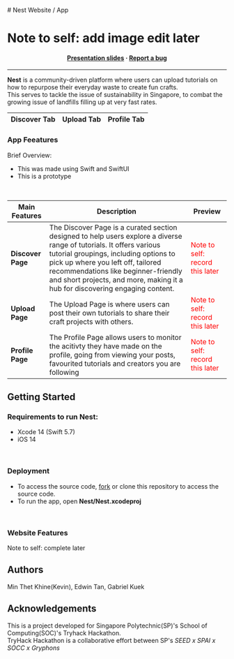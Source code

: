 </br>
  # Nest
Website / App 

<h1 styles="color: red">Note to self: add image edit later</h1>

<h4 align="center">
  <a href="https://www.icloud.com/keynote/0ab9_t9PasGBq1jrLS5skMdKg#Apple_Presentation">Presentation slides</a>
  <span> · </span>
  <a href="https:/github.com/hunchongtan/hive/issues">Report a bug</a>
</h4>

---

**Nest** is a community-driven platform where users can upload tutorials on how to repurpose their everyday waste to create fun crafts.
<br>
This serves to tackle the issue of sustainability in Singapore, to combat the growing issue of landfills filling up at very fast rates.

| **Discover Tab** | **Upload Tab** | **Profile Tab** |
| ---------------- | -------------- | --------------- |

### App Feeatures
Brief Overview:
- This was made using Swift and SwiftUI
- This is a prototype
<br>

| Main Features | Description | Preview |
| ------------- | ----------- | ------- |
| **Discover Page** | The Discover Page is a curated section designed to help users explore a diverse range of tutorials. It offers various tutorial groupings, including options to pick up where you left off, tailored recommendations like beginner-friendly and short projects, and more, making it a hub for discovering engaging content. | <div style="color: red">Note to self: record this later</div> |
| **Upload Page** | The Upload Page is where users can post their own tutorials to share their craft projects with others. | <div style="color: red">Note to self: record this later</div> |
| **Profile Page** | The Profile Page allows users to monitor the acitivty they have made on the profile, going from viewing your posts, favourited tutorials and creators you are following | <div style="color: red">Note to self: record this later</div> |

## Getting Started
### Requirements to run Nest:</h4>
- Xcode 14 (Swift 5.7)
- iOS 14
</br>

### Deployment
- To access the source code, [fork](https://github.com/GabrielxKuek/Nest/Nest.xcodeproj/fork) or clone this repository to access the source code.
- To run the app, open **Nest/Nest.xcodeproj**
</br>

### Website Features
<div styles: "color: red">Note to self: complete later</div>

## Authors
Min Thet Khine(Kevin), Edwin Tan, Gabriel Kuek

## Acknowledgements
This is a project developed for Singapore Polytechnic(SP)'s School of Computing(SOC)'s Tryhack Hackathon.
<br>
TryHack Hackathon is a collaborative effort between SP's *SEED x SPAI x SOCC x Gryphons*
